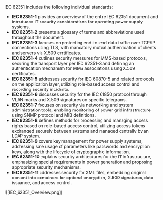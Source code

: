 IEC 62351 includes the following individual standards:

- **IEC 62351-1** provides an overview of the entire IEC 62351 document and introduces IT security considerations for operating power supply systems.
- **IEC 62351-2** presents a glossary of terms and abbreviations used throughout the document.
- **IEC 62351-3** focuses on protecting end-to-end data traffic over TCP/IP connections using TLS, with mandatory mutual authentication of clients and servers via X.509 certificates.
- **IEC 62351-4** outlines security measures for MMS-based protocols, securing the transport layer per IEC 62351-3 and defining an authentication mechanism for MMS associations using X.509 certificates.
- **IEC 62351-5** addresses security for IEC 60870-5 and related protocols on the application layer, utilizing role-based access control and recording security incidents.
- **IEC 62351-6** discusses security for the IEC 61850 protocol through VLAN marks and X.509 signatures on specific telegrams.
- **IEC 62351-7** focuses on security via networking and system administration tools, enabling monitoring of power grid infrastructure using SNMP protocol and MIB definitions.
- **IEC 62351-8** defines methods for processing and managing access rights based on role-based access control, utilizing access tokens exchanged securely between systems and managed centrally by an LDAP system.
- **IEC 62351-9** covers key management for power supply systems, addressing safe usage of parameters like passwords and encryption keys, along with the lifecycle of cryptographic information.
- **IEC 62351-10** explains security architectures for the IT infrastructure, emphasizing special requirements in power generation and proposing appropriate security mechanisms.
- **IEC 62351-11** addresses security for XML files, embedding original content into containers for optional encryption, X.509 signatures, date issuance, and access control.

![[IEC_62351_Overview.png]]